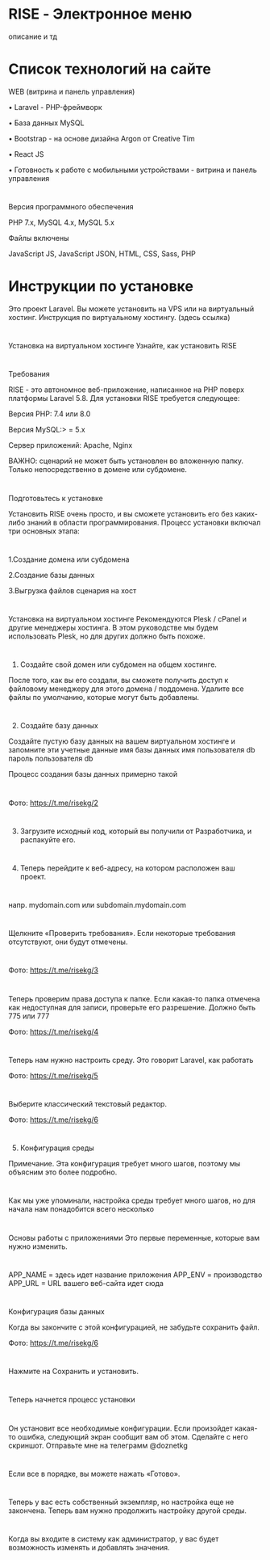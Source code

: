 # RISE - Электронное меню
описание и тд

# Список технологий на сайте

WEB (витрина и панель управления)

• Laravel - PHP-фреймворк

• База данных MySQL

• Bootstrap - на основе дизайна Argon от Creative Tim

• React JS

• Готовность к работе с мобильными устройствами - витрина и панель управления

# 

Версия программного обеспечения

PHP 7.x, MySQL 4.x,
MySQL 5.x

Файлы включены

JavaScript JS, JavaScript JSON, HTML, CSS, Sass, PHP

# Инструкции по установке

Это проект Laravel. Вы можете установить на VPS или на виртуальный хостинг. Инструкция по виртуальному хостингу.  (здесь ссылка)
# 

Установка на виртуальном хостинге
Узнайте, как установить RISE
# 
Требования

RISE - это автономное веб-приложение, написанное на PHP поверх платформы Laravel 5.8. Для установки RISE требуется следующее:

Версия PHP: 7.4 или 8.0

Версия MySQL:> = 5.x

Сервер приложений: Apache, Nginx

ВАЖНО: сценарий не может быть установлен во вложенную папку. Только непосредственно в домене или субдомене.
# 
Подготовьтесь к установке

Установить RISE очень просто, и вы сможете установить его без каких-либо знаний в области программирования. Процесс установки включал три основных этапа:
# 
1.Создание домена или субдомена

2.Создание базы данных

3.Выгрузка файлов сценария на хост
# 

Установка на виртуальном хостинге
Рекомендуются Plesk / cPanel и другие менеджеры хостинга. В этом руководстве мы будем использовать Plesk, но для других должно быть похоже.
# 
1. Создайте свой домен или субдомен на общем хостинге.

После того, как вы его создали, вы сможете получить доступ к файловому менеджеру для этого домена / поддомена.
Удалите все файлы по умолчанию, которые могут быть добавлены.
# 
2. Создайте базу данных

Создайте пустую базу данных на вашем виртуальном хостинге и запомните эти учетные данные
имя базы данных
имя пользователя db
пароль пользователя db

Процесс создания базы данных примерно такой
# 
Фото: https://t.me/risekg/2
# 
3. Загрузите исходный код, который вы получили от Разработчика, и распакуйте его.
# 
4. Теперь перейдите к веб-адресу, на котором расположен ваш проект.
# 
напр. mydomain.com или subdomain.mydomain.com
# 
Щелкните «Проверить требования». Если некоторые требования отсутствуют, они будут отмечены.
# 
Фото: https://t.me/risekg/3
# 
Теперь проверим права доступа к папке. Если какая-то папка отмечена как недоступная для записи, проверьте его разрешение. Должно быть 775 или 777

Фото: https://t.me/risekg/4
# 

Теперь нам нужно настроить среду. Это говорит Laravel, как работать

Фото: https://t.me/risekg/5
# 

Выберите классический текстовый редактор.

Фото: https://t.me/risekg/6
# 

5. Конфигурация среды

Примечание. Эта конфигурация требует много шагов, поэтому мы объясним это более подробно.
# 
Как мы уже упоминали, настройка среды требует много шагов, но для начала нам понадобится всего несколько
# 
Основы работы с приложениями Это первые переменные, которые вам нужно изменить.
# 
APP_NAME = здесь идет название приложения
APP_ENV = производство
APP_URL = URL вашего веб-сайта идет сюда
# 

Конфигурация базы данных

Когда вы закончите с этой конфигурацией, не забудьте сохранить файл.

Фото: https://t.me/risekg/6
# 


Нажмите на Сохранить и установить.
# 
Теперь начнется процесс установки
# 
Он установит все необходимые конфигурации. Если произойдет какая-то ошибка, следующий экран сообщит вам об этом. Сделайте с него скриншот. Отправьте мне на телеграмм @doznetkg
# 
Если все в порядке, вы можете нажать «Готово».
# 
Теперь у вас есть собственный экземпляр, но настройка еще не закончена. Теперь вам нужно продолжить настройку другой среды.
# 
Когда вы входите в систему как администратор, у вас будет возможность изменять и добавлять значения.
# 
